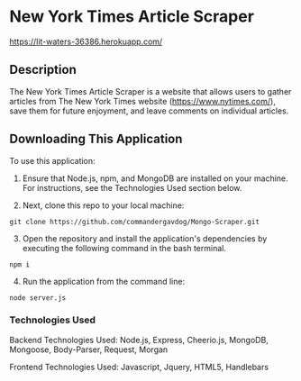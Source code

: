 # New York Times Article Scraper

https://lit-waters-36386.herokuapp.com/

## Description
The New York Times Article Scraper is a website that allows users to gather articles from The New York Times website (https://www.nytimes.com/), save them for future enjoyment, and leave comments on individual articles.

## Downloading This Application
To use this application:

1. Ensure that Node.js, npm, and MongoDB are installed on your machine. For instructions, see the Technologies Used section below.

2. Next, clone this repo to your local machine:
```
git clone https://github.com/commandergavdog/Mongo-Scraper.git
```
3. Open the repository and install the application's dependencies by executing the following command in the bash terminal.
```
npm i
```
4. Run the application from the command line:
```
node server.js
```

### Technologies Used

Backend Technologies Used: Node.js, Express, Cheerio.js, MongoDB, Mongoose, Body-Parser, Request, Morgan

Frontend Technologies Used: Javascript, Jquery, HTML5, Handlebars

